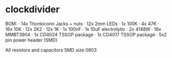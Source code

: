 # clockdivider
BOM:
· 14x Thonkiconn Jacks + nuts
· 12x 2mm LEDs
· 1x 100K
· 4x 47K
· 16x 10K
· 12x 2K2
· 12x 1K
· 1x 100nF
· 1x 10uF electrolytic
· 2x 4148W
· 16x MMBT3904
· 1x CD4024 TSSOP package
· 1x CD4017 TSSOP package
· 5x2 pin power header (SMD)

All resistors and capacitors SMD size 0603
